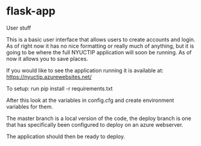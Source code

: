 # flask-app
User stuff

This is a basic user interface that allows users to create accounts and login. As of right now it has no nice formatting or really much of anything, but it is going to be where the full NYUCTIP application will soon be running. As of now it allows you to save places.

If you would like to see the application running it is available at: https://nyuctip.azurewebsites.net/

To setup: 
run pip install -r requirements.txt

After this look at the variables in config.cfg and create environment variables for them.

The master branch is a local version of the code, the deploy branch is one that has specifically been configured to deploy on an azure webserver.

The application should then be ready to deploy.
